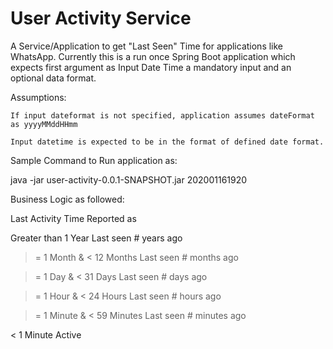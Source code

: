 # User Activity Service

A Service/Application to get "Last Seen" Time for applications like WhatsApp. Currently this is a run once Spring Boot application which expects first argument as Input Date Time a mandatory input and an optional data format.

Assumptions:

    If input dateformat is not specified, application assumes dateFormat as yyyyMMddHHmm

    Input datetime is expected to be in the format of defined date format.

Sample Command to Run application as:

java -jar user-activity-0.0.1-SNAPSHOT.jar 202001161920

Business Logic as followed:

Last Activity Time            Reported as

Greater than 1 Year           Last seen # years ago

>= 1 Month & < 12 Months      Last seen # months ago

>= 1 Day & < 31 Days          Last seen # days ago

>= 1 Hour & < 24 Hours        Last seen # hours ago

>= 1 Minute & < 59 Minutes    Last seen # minutes ago

< 1 Minute                    Active













  
